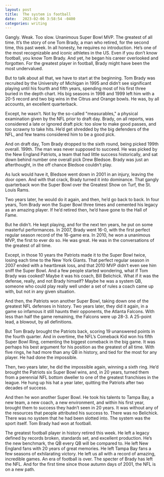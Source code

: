 ```yaml
---
layout: post
title:  The system is football
date:   2023-02-06 3:58:54 -0400
categories: writing
---
```

Gangly. Weak. Too slow. Unanimous Super Bowl MVP. The greatest of all time. It’s the story of one Tom Brady, a man who retired, for the second time, this past week. In all honesty, he requires no introduction. He’s one of the most recognizable and iconic athletes in the US. Even if you don’t know football, you know Tom Brady. And yet, he began his career overlooked and forgotten. For the greatest player in football, Brady might have been the most undervalued.

But to talk about all that, we have to start at the beginning. Tom Brady was recruited by the University of Michigan in 1995 and didn’t see significant playing until his fourth and fifth years, spending most of his first three buried in the depth chart. His big seasons in 1998 and 1999 left him with a 20-5 record and two big wins in the Citrus and Orange bowls. He was, by all accounts, an excellent quarterback.

Except, he wasn’t. Not by the so-called "measurables," a physical examination given by the NFL prior to draft day. Brady, on all reports, was considered a late or ignored draft pick: too slow to make good passes, and too scrawny to take hits. He’d get shredded by the big defenders of the NFL, and few teams considered him to be a good pick.

And on draft day, Tom Brady dropped to the sixth round, being picked 199th overall. 199th. The man was never supposed to succeed. He was picked by the New England Patriots, a team that had little success historically, and sat down behind number one overall pick Drew Bledsoe. Brady was just an afterthought, in the off chance Bledsoe couldn’t play.

As luck would have it, Bledsoe went down in 2001 in an injury, leaving the door open. And with that crack, Brady turned it into dominance. That gangly quarterback won the Super Bowl over the Greatest Show on Turf, the St. Louis Rams.

Two years later, he would do it again, and then, he’d go back to back. In four years, Tom Brady won the Super Bowl three times and cemented his legacy as an amazing player. If he’d retired then, he’d have gone to the Hall of Fame.

But he didn’t. He kept playing, and for the next ten years, he put on some masterful performances. In 2007, Brady went 16-0, with the first perfect regular season record of the 16-game era. In 2010, he won a unanimous MVP, the first to ever do so. He was great. He was in the conversations of the greatest of all time.

Except, in those 10 years the Patriots made it to the Super Bowl twice, losing each time to the New York Giants. That perfect regular season in 2007 ended with a heartbreak loss, and that 2010 MVP didn’t even see him sniff the Super Bowl. And a few people started wondering, what if Tom Brady was cooked? Maybe it was his coach, Bill Belichick. What if it was the defense, really, and not Brady himself? Maybe he was a system QB, someone who could play really well under a set of rules a coach came up with, but not in any given situation.

And then, the Patriots won another Super Bowl, taking down one of the greatest NFL defenses in history. Two years later, they did it again, in a game so infamous it still haunts their opponents, the Atlanta Falcons. With less than half the game remaining, the Falcons were up 28-3. A 25-point lead, a blowout, by all definitions.

But Tom Brady brought the Patriots back, scoring 19 unanswered points in the fourth quarter. And in overtime, the NFL’s Comeback Kid won his fifth Super Bowl Ring, cementing the biggest comeback in the big game. It was perhaps his best argument for his position as the greatest of all time. With five rings, he had more than any QB in history, and tied for the most for any player. He had done the impossible.

Then, two years later, he did the impossible again, winning a sixth ring. He’d brought the Patriots six Super Bowl wins, and, in 20 years, turned them from a perennial NFL bottom dweller to one of the greatest franchises in the league. He hung up his hat a year later, quitting the Patriots after two decades of success.

And then he won another Super Bowl. He took his talents to Tampa Bay, a new team, a new coach, a new environment, and within his first year, brought them to success they hadn’t seen in 20 years. It was without any of the resources that people attributed his success to. There was no Belichick. There was no system that he had been slotted into. The system was the sport itself. Tom Brady had won at football.

The greatest football player in history retired this week. He left a legacy defined by records broken, standards set, and excellent production. He’s the new benchmark, the QB every QB will be compared to. He left New England fans with 20 years of great memories. He left Tampa Bay fans a few seasons of exhilarating victory. He left us all with a record of amazing, incredible games. An era of football is over. The specter of Brady has left the NFL. And for the first time since those autumn days of 2001, the NFL is on a new path.

